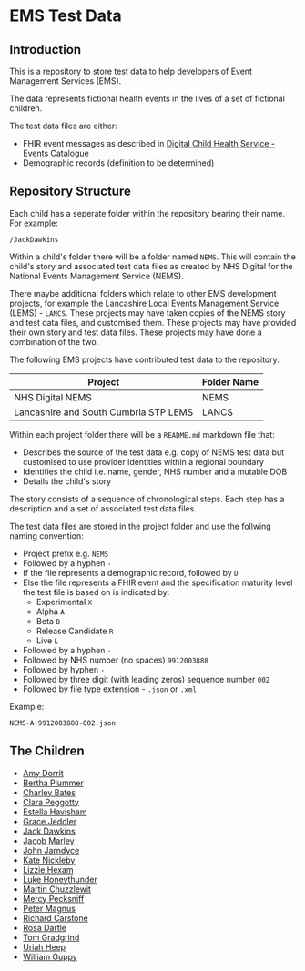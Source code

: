 # EMS Test Data
## Introduction
This is a repository to store test data to help developers of Event Management Services (EMS).

The data represents fictional health events in the lives of a set of fictional children.

The test data files are either:
* FHIR event messages as described in [Digital Child Health Service - Events Catalogue](https://nhsconnect.github.io/Digital-Child-Health/Generated/Chapter.1.About/index.html)
* Demographic records (definition to be determined)

## Repository Structure
Each child has a seperate folder within the repository bearing their name. For example:
```
/JackDawkins
```
Within a child's folder there will be a folder named `NEMS`. This will contain the child's story and associated test data files as created by NHS Digital for the National Events Management Service (NEMS).

There maybe additional folders which relate to other EMS development projects, for example the Lancashire Local Events Management Service (LEMS) - `LANCS`. These projects may have taken copies of the NEMS story and test data files, and customised them. These projects may have provided their own story and test data files. These projects may have done a combination of the two.

The following EMS projects have contributed test data to the repository:

| Project | Folder Name  |
|----------|-------|
| NHS Digital NEMS       | NEMS   |
| Lancashire and South Cumbria STP LEMS | LANCS  |

Within each project folder there will be a `README.md` markdown file that:
* Describes the source of the test data e.g. copy of NEMS test data but customised to use provider identities within a regional boundary
* Identifies the child i.e. name, gender, NHS number and a mutable DOB
* Details the child's story

The story consists of a sequence of chronological steps. Each step has a description and a set of associated test data files.

The test data files are stored in the project folder and use the follwing naming convention:
* Project prefix e.g. `NEMS`
* Followed by a hyphen `-`
* If the file represents a demographic record, followed by `D`
* Else the file represents a FHIR event and the specification maturity level the test file is based on is indicated by:
  * Experimental `X`
  * Alpha `A`
  * Beta `B`
  * Release Candidate `R`
  * Live `L`
* Followed by a hyphen `-`
* Followed by NHS number (no spaces) `9912003888`
* Followed by hyphen `-`
* Followed by three digit (with leading zeros) sequence number `002`
* Followed by file type extension - `.json` or `.xml`

Example:
```
NEMS-A-9912003888-002.json
```

## The Children

* [Amy Dorrit](https://github.com/childhealth/EMS-Test-Data/blob/master/AmyDorrit/NEMS/README.md)
* [Bertha Plummer](https://github.com/childhealth/EMS-Test-Data/blob/master/BerthaPlummer/NEMS/README.md)
* [Charley Bates](https://github.com/childhealth/EMS-Test-Data/blob/master/CharleyBates/NEMS/README.md)
* [Clara Peggotty](https://github.com/childhealth/EMS-Test-Data/blob/master/ClaraPeggotty/NEMS/README.md)
* [Estella Havisham](https://github.com/childhealth/EMS-Test-Data/blob/master/EstellaHavisham/NEMS/README.md)
* [Grace Jeddler](https://github.com/childhealth/EMS-Test-Data/blob/master/GraceJeddler/NEMS/README.md)
* [Jack Dawkins](https://github.com/childhealth/EMS-Test-Data/blob/master/JackDawkins/NEMS/README.md)
* [Jacob Marley](https://github.com/childhealth/EMS-Test-Data/blob/master/JacobMarley/NEMS/README.md)
* [John Jarndyce](https://github.com/childhealth/EMS-Test-Data/blob/master/JohnJarndyce/NEMS/README.md)
* [Kate Nickleby](https://github.com/childhealth/EMS-Test-Data/blob/master/KateNickleby/NEMS/README.md)
* [Lizzie Hexam](https://github.com/childhealth/EMS-Test-Data/blob/master/LizzieHexam/NEMS/README.md)
* [Luke Honeythunder](https://github.com/childhealth/EMS-Test-Data/blob/master/LukeHoneythunder/NEMS/README.md)
* [Martin Chuzzlewit](https://github.com/childhealth/EMS-Test-Data/blob/master/MartinChuzzlewit/NEMS/README.md)
* [Mercy Pecksniff](https://github.com/childhealth/EMS-Test-Data/blob/master/MercyPecksniff/NEMS/README.md)
* [Peter Magnus](https://github.com/childhealth/EMS-Test-Data/blob/master/PeterMagnus/NEMS/README.md)
* [Richard Carstone](https://github.com/childhealth/EMS-Test-Data/blob/master/RichardCarstone/NEMS/README.md)
* [Rosa Dartle](https://github.com/childhealth/EMS-Test-Data/blob/master/RosaDartle/NEMS/README.md)
* [Tom Gradgrind](https://github.com/childhealth/EMS-Test-Data/blob/master/TomGradgrind/NEMS/README.md)
* [Uriah Heep](https://github.com/childhealth/EMS-Test-Data/blob/master/UriahHeep/NEMS/README.md)
* [William Guppy](https://github.com/childhealth/EMS-Test-Data/blob/master/WilliamGuppy/NEMS/README.md)
